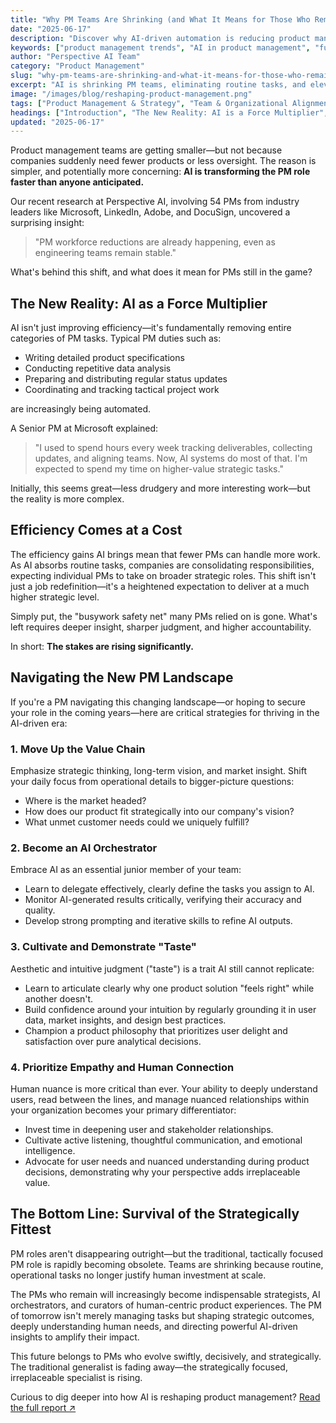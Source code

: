 ```yaml
---
title: "Why PM Teams Are Shrinking (and What It Means for Those Who Remain)"
date: "2025-06-17"
description: "Discover why AI-driven automation is reducing product management teams and how surviving PMs can redefine their roles to thrive."
keywords: ["product management trends", "AI in product management", "future of product management", "strategic product management", "PM career advice", "AI automation impact", "product team structure"]
author: "Perspective AI Team"
category: "Product Management"
slug: "why-pm-teams-are-shrinking-and-what-it-means-for-those-who-remain"
excerpt: "AI is shrinking PM teams, eliminating routine tasks, and elevating expectations. Find out how surviving product managers can become indispensable strategic leaders."
image: "/images/blog/reshaping-product-management.png"
tags: ["Product Management & Strategy", "Team & Organizational Alignment"]
headings: ["Introduction", "The New Reality: AI is a Force Multiplier", "Efficiency Comes at a Cost", "What It Means for Those Who Remain", "The Bottom Line"]
updated: "2025-06-17"
---
```


Product management teams are getting smaller—but not because companies suddenly need fewer products or less oversight. The reason is simpler, and potentially more concerning: **AI is transforming the PM role faster than anyone anticipated.**

Our recent research at Perspective AI, involving 54 PMs from industry leaders like Microsoft, LinkedIn, Adobe, and DocuSign, uncovered a surprising insight:

> "PM workforce reductions are already happening, even as engineering teams remain stable."

What's behind this shift, and what does it mean for PMs still in the game?

## The New Reality: AI as a Force Multiplier

AI isn't just improving efficiency—it's fundamentally removing entire categories of PM tasks. Typical PM duties such as:

- Writing detailed product specifications
- Conducting repetitive data analysis
- Preparing and distributing regular status updates
- Coordinating and tracking tactical project work

are increasingly being automated.

A Senior PM at Microsoft explained:

> "I used to spend hours every week tracking deliverables, collecting updates, and aligning teams. Now, AI systems do most of that. I'm expected to spend my time on higher-value strategic tasks."

Initially, this seems great—less drudgery and more interesting work—but the reality is more complex.

## Efficiency Comes at a Cost

The efficiency gains AI brings mean that fewer PMs can handle more work. As AI absorbs routine tasks, companies are consolidating responsibilities, expecting individual PMs to take on broader strategic roles. This shift isn't just a job redefinition—it's a heightened expectation to deliver at a much higher strategic level.

Simply put, the "busywork safety net" many PMs relied on is gone. What's left requires deeper insight, sharper judgment, and higher accountability.

In short: **The stakes are rising significantly.**

## Navigating the New PM Landscape

If you're a PM navigating this changing landscape—or hoping to secure your role in the coming years—here are critical strategies for thriving in the AI-driven era:

### 1. Move Up the Value Chain

Emphasize strategic thinking, long-term vision, and market insight. Shift your daily focus from operational details to bigger-picture questions:

- Where is the market headed?
- How does our product fit strategically into our company's vision?
- What unmet customer needs could we uniquely fulfill?

### 2. Become an AI Orchestrator

Embrace AI as an essential junior member of your team:

- Learn to delegate effectively, clearly define the tasks you assign to AI.
- Monitor AI-generated results critically, verifying their accuracy and quality.
- Develop strong prompting and iterative skills to refine AI outputs.

### 3. Cultivate and Demonstrate "Taste"

Aesthetic and intuitive judgment ("taste") is a trait AI still cannot replicate:

- Learn to articulate clearly why one product solution "feels right" while another doesn't.
- Build confidence around your intuition by regularly grounding it in user data, market insights, and design best practices.
- Champion a product philosophy that prioritizes user delight and satisfaction over pure analytical decisions.

### 4. Prioritize Empathy and Human Connection

Human nuance is more critical than ever. Your ability to deeply understand users, read between the lines, and manage nuanced relationships within your organization becomes your primary differentiator:

- Invest time in deepening user and stakeholder relationships.
- Cultivate active listening, thoughtful communication, and emotional intelligence.
- Advocate for user needs and nuanced understanding during product decisions, demonstrating why your perspective adds irreplaceable value.

## The Bottom Line: Survival of the Strategically Fittest

PM roles aren't disappearing outright—but the traditional, tactically focused PM role is rapidly becoming obsolete. Teams are shrinking because routine, operational tasks no longer justify human investment at scale.

The PMs who remain will increasingly become indispensable strategists, AI orchestrators, and curators of human-centric product experiences. The PM of tomorrow isn't merely managing tasks but shaping strategic outcomes, deeply understanding human needs, and directing powerful AI-driven insights to amplify their impact.

This future belongs to PMs who evolve swiftly, decisively, and strategically. The traditional generalist is fading away—the strategically focused, irreplaceable specialist is rising.

Curious to dig deeper into how AI is reshaping product management? [Read the full report ↗︎](https://getperspective.ai/page/6851e02fc1043be42b224395)
